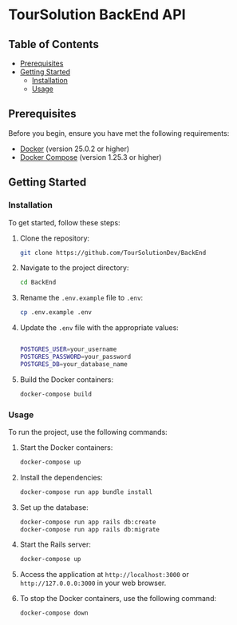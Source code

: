 # TourSolution BackEnd API

## Table of Contents

- [Prerequisites](#prerequisites)
- [Getting Started](#getting-started)
  - [Installation](#installation)
  - [Usage](#usage)

## Prerequisites

Before you begin, ensure you have met the following requirements:

- [Docker](https://docs.docker.com/get-docker/) (version 25.0.2 or higher)
- [Docker Compose](https://docs.docker.com/compose/install/) (version 1.25.3 or higher)

## Getting Started

### Installation

To get started, follow these steps:

1. Clone the repository:

   ```bash
   git clone https://github.com/TourSolutionDev/BackEnd
   ```

2. Navigate to the project directory:

   ```bash
   cd BackEnd
   ```

3. Rename the `.env.example` file to `.env`:

   ```bash
   cp .env.example .env
   ```

4. Update the `.env` file with the appropriate values:

   ```bash

   POSTGRES_USER=your_username
   POSTGRES_PASSWORD=your_password
   POSTGRES_DB=your_database_name
   ```

5. Build the Docker containers:

   ```bash
   docker-compose build
   ```

### Usage

To run the project, use the following commands:

1. Start the Docker containers:

   ```bash
   docker-compose up
   ```

2. Install the dependencies:

   ```bash
   docker-compose run app bundle install
   ```

3. Set up the database:

   ```bash
   docker-compose run app rails db:create
   docker-compose run app rails db:migrate
   ```

4. Start the Rails server:

   ```bash
   docker-compose up
   ```

5. Access the application at `http://localhost:3000` or `http://127.0.0.0:3000` in your web browser.

6. To stop the Docker containers, use the following command:

   ```bash
   docker-compose down
   ```
